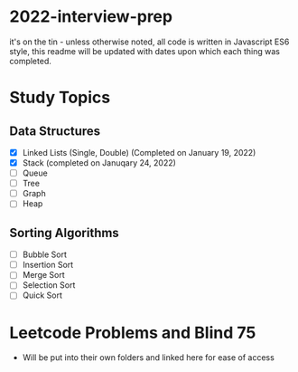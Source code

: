 # 2022-interview-prep
it's on the tin - unless otherwise noted, all code is written in Javascript ES6 style, this readme will be updated with dates upon which each thing was completed.


# Study Topics
## Data Structures
- [x] Linked Lists (Single, Double) (Completed on January 19, 2022)
- [x] Stack (completed on Januqary 24, 2022)
- [ ] Queue
- [ ] Tree
- [ ] Graph
- [ ] Heap

## Sorting Algorithms
- [ ] Bubble Sort
- [ ] Insertion Sort
- [ ] Merge Sort
- [ ] Selection Sort
- [ ] Quick Sort

# Leetcode Problems and Blind 75
- Will be put into their own folders and linked here for ease of access
